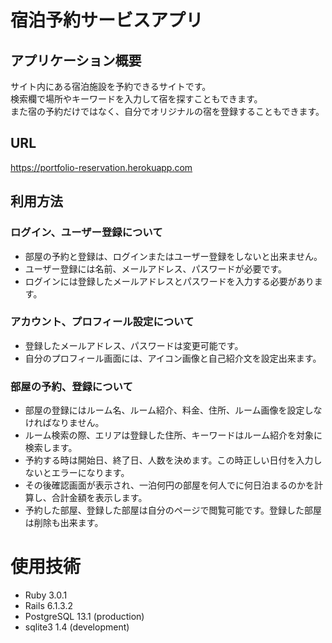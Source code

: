 # 宿泊予約サービスアプリ

## アプリケーション概要
サイト内にある宿泊施設を予約できるサイトです。  
検索欄で場所やキーワードを入力して宿を探すこともできます。  
また宿の予約だけではなく、自分でオリジナルの宿を登録することもできます。

## URL
https://portfolio-reservation.herokuapp.com

## 利用方法
### ログイン、ユーザー登録について
* 部屋の予約と登録は、ログインまたはユーザー登録をしないと出来ません。  
* ユーザー登録には名前、メールアドレス、パスワードが必要です。  
* ログインには登録したメールアドレスとパスワードを入力する必要があります。  

### アカウント、プロフィール設定について
* 登録したメールアドレス、パスワードは変更可能です。  
* 自分のプロフィール画面には、アイコン画像と自己紹介文を設定出来ます。

### 部屋の予約、登録について
* 部屋の登録にはルーム名、ルーム紹介、料金、住所、ルーム画像を設定しなければなりません。  
* ルーム検索の際、エリアは登録した住所、キーワードはルーム紹介を対象に検索します。  
* 予約する時は開始日、終了日、人数を決めます。この時正しい日付を入力しないとエラーになります。  
* その後確認画面が表示され、一泊何円の部屋を何人でに何日泊まるのかを計算し、合計金額を表示します。  
* 予約した部屋、登録した部屋は自分のページで閲覧可能です。登録した部屋は削除も出来ます。

# 使用技術
* Ruby 3.0.1
* Rails 6.1.3.2
* PostgreSQL 13.1 (production)
* sqlite3 1.4 (development)



